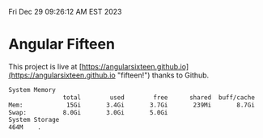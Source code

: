 Fri Dec 29 09:26:12 AM EST 2023

# Angular Fifteen


This project is live at [https://angularsixteen.github.io](https://angularsixteen.github.io "fifteen!") thanks to Github.

```bash
System Memory
               total        used        free      shared  buff/cache   available
Mem:            15Gi       3.4Gi       3.7Gi       239Mi       8.7Gi        11Gi
Swap:          8.0Gi       3.0Gi       5.0Gi
System Storage
464M	.
```
```bash

